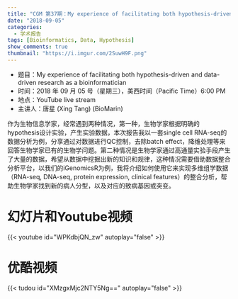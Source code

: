 ```yaml
---
title: "CGM 第37期：My experience of facilitating both hypothesis-driven and data-driven research as a bioinformatician"
date: "2018-09-05"
categories:
  - 学术报告
tags: [Bioinformatics, Data, Hypothesis]
show_comments: true
thumbnail: "https://i.imgur.com/2SuwH9F.png"
---
```


- 题目：My experience of facilitating both hypothesis-driven and data-driven research as a bioinformatician
- 时间：2018 年 09 月 05 号（星期三），美西时间（Pacific Time）6:00 PM
- 地点：YouTube live stream 
- 主讲人：唐星 (Xing Tang) (BioMarin)

作为生物信息学家，经常遇到两种情况，第一种，生物学家根据明确的hypothesis设计实验，产生实验数据，本次报告我以一套single cell RNA-seq的数据分析为例，分享通过对数据进行QC控制，去除batch effect，降维处理等来回答生物学家已有的生物学问题。第二种情况是生物学家通过高通量实验手段产生了大量的数据，希望从数据中挖掘出新的知识和规律，这种情况需要借助数据整合分析平台，以我们的iGenomicsR为例，我将介绍如何使用它来实现多维组学数据（RNA-seq, DNA-seq, protein expression, clinical features）的整合分析，帮助生物学家找到新的病人分型，以及对应的致病基因或突变。

# 幻灯片和Youtube视频

{{< youtube id="WPKdbjQN_zw" autoplay="false" >}}

# 优酷视频

{{< tudou id="XMzgxMjc2NTY5Ng==" autoplay="false" >}}

